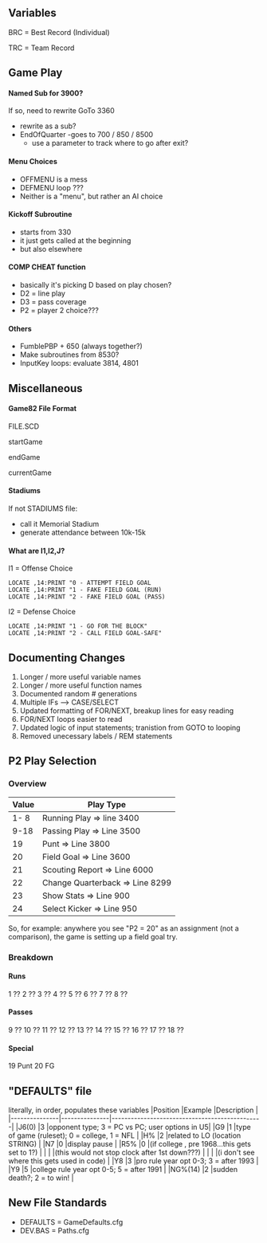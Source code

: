 ## Variables ##

BRC = Best Record (Individual)

TRC = Team Record

## Game Play ##

#### Named Sub for 3900? ####
If so, need to rewrite GoTo 3360
- rewrite as a sub?
- EndOfQuarter
	-goes to 700 / 850 / 8500
	- use a parameter to track where to go after exit?
		
#### Menu Choices #### 
- OFFMENU is a mess
- DEFMENU loop ???
- Neither is a "menu", but rather an AI choice

#### Kickoff Subroutine #### 
- starts from 330
- it just gets called at the beginning
- but also elsewhere
	
#### COMP CHEAT function ####
- basically it's picking D based on play chosen?
- D2 = line play
- D3 = pass coverage
- P2 = player 2 choice???

#### Others #### 
- FumblePBP + 650 (always together?)
- Make subroutines from 8530?
- InputKey loops: evaluate 3814, 4801

## Miscellaneous ##

#### Game82 File Format ####
FILE.SCD

startGame

endGame

currentGame

#### Stadiums ####
If not STADIUMS file:
- call it Memorial Stadium
- generate attendance between 10k-15k

#### What are I1,I2,J? ####
I1 = Offense Choice

	LOCATE ,14:PRINT "0 - ATTEMPT FIELD GOAL
	LOCATE ,14:PRINT "1 - FAKE FIELD GOAL (RUN)
	LOCATE ,14:PRINT "2 - FAKE FIELD GOAL (PASS)

I2 = Defense Choice

	LOCATE ,14:PRINT "1 - GO FOR THE BLOCK"
	LOCATE ,14:PRINT "2 - CALL FIELD GOAL-SAFE"

## Documenting Changes ##
1) Longer / more useful variable names
2) Longer / more useful function names
3) Documented random # generations
4) Multiple IFs --> CASE/SELECT
5) Updated formatting of FOR/NEXT, breakup lines for easy reading
6) FOR/NEXT loops easier to read
7) Updated logic of input statements; tranistion from GOTO to looping
8) Removed unecessary labels / REM statements

## P2 Play Selection ##

### Overview ###
|Value	| Play Type			|
|-------|-------------------------------|
|1- 8	|Running Play => line 3400	|
|9-18	|Passing Play => Line 3500	|
|19	|Punt => Line 3800		|
|20 	|Field Goal => Line 3600	|
|21 	|Scouting Report => Line 6000	|
|22 	|Change Quarterback => Line 8299|
|23 	|Show Stats => Line 900		|
|24 	|Select Kicker => Line 950	|

So, for example: anywhere you see "P2 = 20" as an assignment (not a comparison), the game is setting up a field goal try.

### Breakdown ###

#### Runs ####
1	??
2	??
3	??
4	??
5	??
6	??
7	??
8	??

#### Passes ####
9	??
10	??
11	??
12	??
13	??
14	??
15	??
16	??
17	??
18	??

#### Special ####
19	Punt
20	FG

## "DEFAULTS" file ##

literally, in order, populates these variables
|Position	|Example		|Description				|
|---------------|---------------|-----------------------------------------------|
|J6(0)		|3		|opponent type; 3 = PC vs PC; user options in U5|
|G9		|1		|type of game (ruleset); 0 = college, 1 = NFL	|
|H%		|2		|related to LO (location STRING)		|
|N7		|0		|display pause					|
|R5%		|0		|(if college , pre 1968...this gets set to 1?) 	|
|		|		|(this would not stop clock after 1st down???)	|
|		|		|(i don't see where this gets used in code)	|
|Y8		|3		|pro rule year opt 0-3; 3 = after 1993		|
|Y9		|5		|college rule year opt 0-5; 5 = after 1991	|
|NG%(14)	|2		|sudden death?; 2 = to win!			|

## New File Standards ##
- DEFAULTS = GameDefaults.cfg
- DEV.BAS = Paths.cfg
